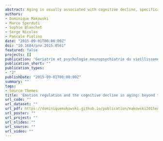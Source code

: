 ```yaml
---
abstract: Aging is usually associated with cognitive decline, specifically of the executive functions supported by the frontal lobe. However, in line with observations about the preservation or even the increase of well-being with age, it has been suggested that emotion regulation efficiency follows the same developmental trajectory, remaining stable over time, or even increasing. Emotion regulation refers to a family of strategies aiming at modifying the nature, the intensity, the duration or the expression of emotions. These various strategies rely on different neurocognitive processes in order to be efficient. As these processes are differently affected by aging, some of those strategies appear more affected than others. Thus, elderly people tend to use more frequently situation selection strategies, such as avoiding potentially negative situations, while their ability to regulate an emotion using cognitive reappraisal (ie, changing the meaning of the situation), a strategy drawing heavily on executive resources, appears less efficient than in younger people.
authors:
- Dominique Makowski
- Marco Sperduti
- Sophie Blanchet
- Serge Nicolas
- Pascale Piolino
date: "2015-09-01T00:00:00Z"
doi: "10.1684/pnv.2015.0561"
featured: false
projects: []
publication: 'Geriatrie et psychologie neuropsychiatrie du vieillissement, 13(3), 301-308'
publication_short: ""
publication_types:
- "2"
publishDate: "2015-09-01T00:00:00Z"
summary: ""
tags:
- Source Themes
title: 'Emotion regulation and the cognitive decline in aging: beyond the paradox'
url_code: ""
url_dataset: ""
url_pdf: https://dominiquemakowski.github.io/publication/makowski2015emotion/makowski2015emotion.pdf
url_poster: ""
url_project: ""
url_slides: ""
url_source: ""
url_video: ""
---
```

